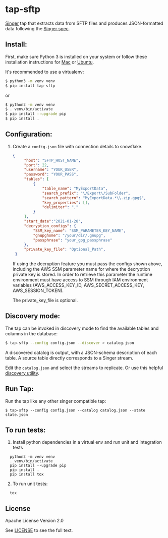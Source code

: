 # tap-sftp

[Singer](https://www.singer.io/) tap that extracts data from SFTP files and produces JSON-formatted data following the [Singer spec](https://github.com/singer-io/getting-started/blob/master/docs/SPEC.md).

## Install:

First, make sure Python 3 is installed on your system or follow these
installation instructions for [Mac](http://docs.python-guide.org/en/latest/starting/install3/osx/) or
[Ubuntu](https://www.digitalocean.com/community/tutorials/how-to-install-python-3-and-set-up-a-local-programming-environment-on-ubuntu-16-04).

It's recommended to use a virtualenv:

```bash
$ python3 -m venv venv
$ pip install tap-sftp
```

or

```bash
$ python3 -m venv venv
$ . venv/bin/activate
$ pip install --upgrade pip
$ pip install .
```

## Configuration:

1. Create a `config.json` file with connection details to snowflake.

   ```json
   {
        "host": "SFTP_HOST_NAME",
        "port": 22,
        "username": "YOUR_USER",
        "password": "YOUR_PASS",
        "tables": [
            {
                "table_name": "MyExportData",
                "search_prefix": "\/Export\/SubFolder",
                "search_pattern": "MyExportData.*\\.zip.gpg$",
                "key_properties": [],
                "delimiter": ","
            }
        ],
        "start_date":"2021-01-28",
        "decryption_configs": {
            "SSM_key_name": "SSM_PARAMETER_KEY_NAME",
            "gnupghome": "/your/dir/.gnupg",
            "passphrase": "your_gpg_passphrase"
        },
        "private_key_file": "Optional_Path",
    }
   ```
   If using the decryption feature you must pass the configs shown above, including the AWS SSM parameter name for where the decryption private key is stored. In order to retrieve this parameter the runtime environment must have access to SSM through IAM environment variables (AWS_ACCESS_KEY_ID, AWS_SECRET_ACCESS_KEY, AWS_SESSION_TOKEN).

   The private_key_file is optional.

## Discovery mode:

The tap can be invoked in discovery mode to find the available tables and
columns in the database:

```bash
$ tap-sftp --config config.json --discover > catalog.json
```

A discovered catalog is output, with a JSON-schema description of each table. A
source table directly corresponds to a Singer stream.

Edit the `catalog.json` and select the streams to replicate. Or use this helpful [discovery utility](https://github.com/chrisgoddard/singer-discover).

## Run Tap:

Run the tap like any other singer compatible tap:

```
$ tap-sftp --config config.json --catalog catalog.json --state state.json
```

## To run tests:

1. Install python dependencies in a virtual env and run unit and integration tests
```
  python3 -m venv venv
  . venv/bin/activate
  pip install --upgrade pip
  pip install .
  pip install tox
```

2. To run unit tests:
```
  tox
```

## License

Apache License Version 2.0

See [LICENSE](LICENSE) to see the full text.
